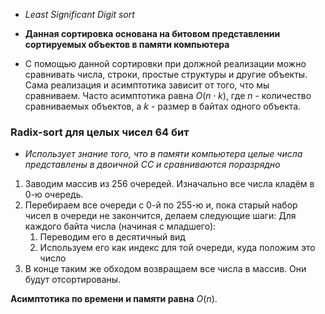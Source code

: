- *Least Significant Digit sort*

- **Данная сортировка основана на битовом представлении сортируемых объектов в памяти компьютера**

- С помощью данной сортировки при должной реализации можно сравнивать числа, строки, простые структуры и другие объекты. Сама реализация и асимптотика зависит от того, что мы сравниваем. Часто асимптотика равна $O(n \cdot k)$, где $n$ - количество сравниваемых объектов, а $k$ - размер в байтах одного объекта.

### Radix-sort для целых чисел 64 бит

- *Использует знание того, что в памяти компьютера целые числа представлены в двоичной СС и сравниваются поразрядно*

1) Заводим массив из 256 очередей. Изначально все числа кладём в 0-ю очередь.
2) Перебираем все очереди с 0-й по 255-ю и, пока старый набор чисел в очереди не закончится, делаем следующие шаги: Для каждого байта числа (начиная с младшего):
	1) Переводим его в десятичный вид
	2) Используем его как индекс для той очереди, куда положим это число
3) В конце таким же обходом возвращаем все числа в массив. Они будут отсортированы.

**Асимптотика по времени и памяти равна** $O(n)$.

